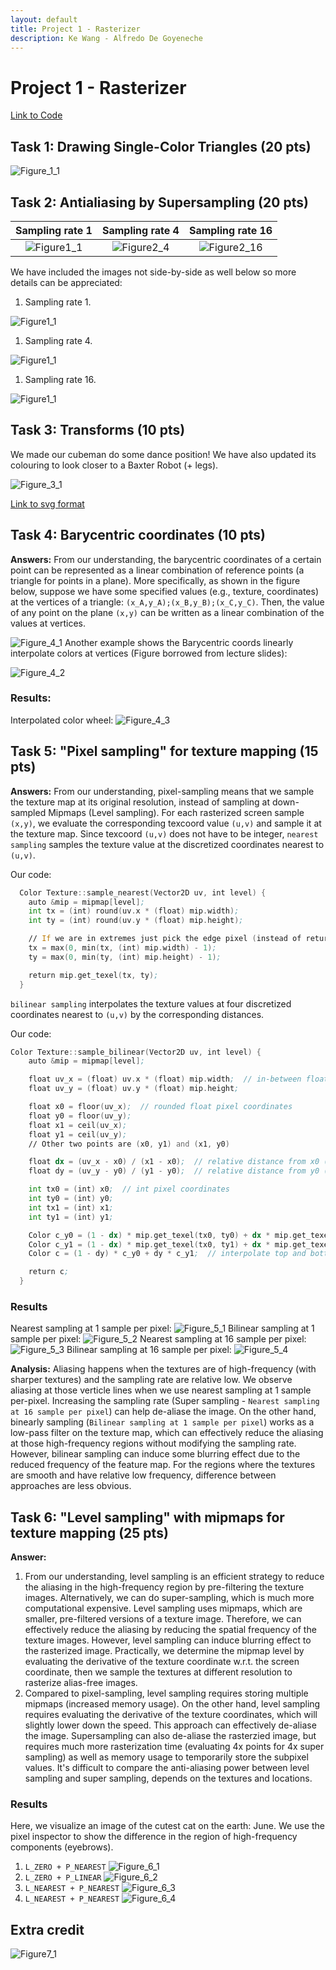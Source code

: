 ```yaml
---
layout: default
title: Project 1 - Rasterizer
description: Ke Wang - Alfredo De Goyeneche
---
```


# Project 1 - Rasterizer

[Link to Code](https://github.com/cal-cs184-student/p1-rasterizer-sp22-mr_graphics)


## Task 1: Drawing Single-Color Triangles (20 pts)

![Figure_1_1](./Figures/Figure1_1.png)


## Task 2: Antialiasing by Supersampling (20 pts)



Sampling rate 1            |  Sampling rate 4         |  Sampling rate 16        
:-------------------------:|:-------------------------:|:-------------------------:
![Figure1_1](./Figures/Figure2_1.png)   |  ![Figure2_4](./Figures/Figure2_4.png) |  ![Figure2_16](./Figures/Figure2_16.png)


We have included the images not side-by-side as well below so more details can be appreciated:

1. Sampling rate 1.

![Figure1_1](./Figures/Figure2_1.png)

1. Sampling rate 4.

![Figure1_1](./Figures/Figure2_4.png)

1. Sampling rate 16.

![Figure1_1](./Figures/Figure2_16.png)



## Task 3: Transforms (10 pts)


We made our cubeman do some dance position! We have also updated its colouring to look closer to a Baxter Robot (+ legs).


![Figure_3_1](./Figures/Figure3_1.png)

[Link to svg format](docs/my_robot.svg)



## Task 4: Barycentric coordinates (10 pts)
**Answers:** From our understanding, the barycentric coordinates of a certain point can be represented as a linear combination of reference points (a triangle for points in a plane).
More specifically, as shown in the figure below, suppose we have some specified values (e.g., texture, coordinates) at the vertices of a triangle: `(x_A,y_A);(x_B,y_B);(x_C,y_C)`. Then, the value of any point on the plane `(x,y)` can be written as a linear combination of the values at vertices.

![Figure_4_1](./Figures/Figure4_1.jpg)
Another example shows the Barycentric coords linearly interpolate colors at vertices (Figure borrowed from lecture slides):

![Figure_4_2](./Figures/Figure4_2.jpg)

### Results:
Interpolated color wheel:
![Figure_4_3](./Figures/Figure4_3.jpg)

## Task 5: "Pixel sampling" for texture mapping (15 pts)
**Answers:** From our understanding, pixel-sampling means that we sample the texture map at its original resolution, instead of sampling at down-sampled Mipmaps (Level sampling). For each rasterized screen sample `(x,y)`, we evaluate the corresponding texcoord value `(u,v)` and sample it at the texture map.
Since texcoord `(u,v)` does not have to be integer, 
`nearest sampling` samples the texture value at the discretized coordinates nearest to `(u,v)`.

Our code:
```asm
  Color Texture::sample_nearest(Vector2D uv, int level) {
    auto &mip = mipmap[level];
    int tx = (int) round(uv.x * (float) mip.width);
    int ty = (int) round(uv.y * (float) mip.height);

    // If we are in extremes just pick the edge pixel (instead of returning invalid pixel magenta.
    tx = max(0, min(tx, (int) mip.width) - 1);
    ty = max(0, min(ty, (int) mip.height) - 1);

    return mip.get_texel(tx, ty);
  }
```
`bilinear sampling` interpolates the texture values at four discretized coordinates nearest to `(u,v)` by the corresponding distances.

Our code:
```asm
Color Texture::sample_bilinear(Vector2D uv, int level) {
    auto &mip = mipmap[level];

    float uv_x = (float) uv.x * (float) mip.width;  // in-between float pixel coordinates
    float uv_y = (float) uv.y * (float) mip.height;

    float x0 = floor(uv_x);  // rounded float pixel coordinates
    float y0 = floor(uv_y);
    float x1 = ceil(uv_x);
    float y1 = ceil(uv_y);
    // Other two points are (x0, y1) and (x1, y0)

    float dx = (uv_x - x0) / (x1 - x0);  // relative distance from x0 (from left). Can get rid of normalization, it's
    float dy = (uv_y - y0) / (y1 - y0);  // relative distance from y0 (from top).   already one pixel.

    int tx0 = (int) x0;  // int pixel coordinates
    int ty0 = (int) y0;
    int tx1 = (int) x1;
    int ty1 = (int) y1;

    Color c_y0 = (1 - dx) * mip.get_texel(tx0, ty0) + dx * mip.get_texel(tx1, ty0);  // top interpolate
    Color c_y1 = (1 - dx) * mip.get_texel(tx0, ty1) + dx * mip.get_texel(tx1, ty1);  // bottom interp
    Color c = (1 - dy) * c_y0 + dy * c_y1;  // interpolate top and bottom

    return c;
  }
```
### Results
Nearest sampling at 1 sample per pixel:
![Figure_5_1](./Figures/Figure5_1.jpg)
Bilinear sampling at 1 sample per pixel:
![Figure_5_2](./Figures/Figure5_2.jpg)
Nearest sampling at 16 sample per pixel:
![Figure_5_3](./Figures/Figure5_3.jpg)
Bilinear sampling at 16 sample per pixel:
![Figure_5_4](./Figures/Figure5_4.jpg)

**Analysis:**
Aliasing happens when the textures are of high-frequency (with sharper textures) and the sampling rate are relative low. 
We observe aliasing at those verticle lines when we use nearest sampling at 1 sample per-pixel. 
Increasing the sampling rate (Super sampling - `Nearest sampling at 16 sample per pixel`) can help de-aliase the image.
On the other hand, binearly sampling (`Bilinear sampling at 1 sample per pixel`) works as a low-pass filter on the texture map, which can effectively reduce the aliasing at those high-frequency regions without modifying the sampling rate. However, bilinear sampling can induce some blurring effect due to the reduced frequency of the feature map. 
For the regions where the textures are smooth and have relative low frequency, difference between approaches are less obvious.

## Task 6: "Level sampling" with mipmaps for texture mapping (25 pts)
**Answer:** 
1. From our understanding, level sampling is an efficient strategy to reduce the aliasing in the high-frequency region by pre-filtering the texture images. Alternatively, we can do super-sampling, which is much more computational expensive.
Level sampling uses mipmaps, which are smaller, pre-filtered versions of a texture image. Therefore, we can effectively reduce the aliasing by reducing the spatial frequency of the texture images. However, level sampling can induce blurring effect to the rasterized image.
Practically, we determine the mipmap level by evaluating the derivative of the texture coordinate w.r.t. the screen coordinate, then we sample the textures at different resolution to rasterize alias-free images.
2. Compared to pixel-sampling, level sampling requires storing multiple mipmaps (increased memory usage). On the other hand, level sampling requires evaluating the derivative of the texture coordinates, which will slightly lower down the speed. This approach can effectively de-aliase the image. Supersampling can also de-aliase the rasterzied image, but requires much more rasterization time (evaluating 4x points for 4x super sampling) as well as memory usage to temporarily store the subpixel values. It's difficult to compare the anti-aliasing power between level sampling and super sampling, depends on the textures and locations.

### Results
Here, we visualize an image of the cutest cat on the earth: June. We use the pixel inspector to show the difference in the region of high-frequency components (eyebrows).
1. `L_ZERO + P_NEAREST`
![Figure_6_1](./Figures/Figure6_1.jpg)
2. `L_ZERO + P_LINEAR`
![Figure_6_2](./Figures/Figure6_2.jpg)
3. `L_NEAREST + P_NEAREST`
![Figure_6_3](./Figures/Figure6_3.jpg)
4. `L_NEAREST + P_NEAREST`
![Figure_6_4](./Figures/Figure6_4.jpg)



## Extra credit

![Figure7_1](./Figures/Figure7_1.png)

